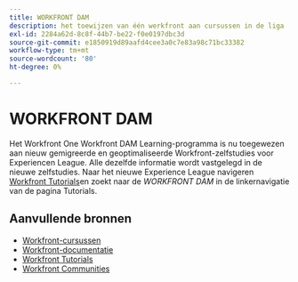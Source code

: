 ```yaml
---
title: WORKFRONT DAM
description: het toewijzen van één werkfront aan cursussen in de liga
exl-id: 2284a62d-8c8f-44b7-be22-f0e0197dbc3d
source-git-commit: e1850919d89aafd4cee3a0c7e83a98c71bc33382
workflow-type: tm+mt
source-wordcount: '80'
ht-degree: 0%

---
```


# WORKFRONT DAM

Het Workfront One Workfront DAM Learning-programma is nu toegewezen aan nieuw gemigreerde en geoptimaliseerde Workfront-zelfstudies voor Experiencen League.  Alle dezelfde informatie wordt vastgelegd in de nieuwe zelfstudies. Naar het nieuwe Experience League navigeren [Workfront Tutorials](https://experienceleague.adobe.com/docs/workfront-learn/tutorials-workfront/home.html)en zoekt naar de *WORKFRONT DAM* in de linkernavigatie van de pagina Tutorials.

## Aanvullende bronnen

* [Workfront-cursussen](https://experienceleague.adobe.com/?lang=en&amp;Solution=Workfront#courses)
* [Workfront-documentatie](https://experienceleague.adobe.com/docs/workfront.html)
* [Workfront Tutorials](https://experienceleague.adobe.com/docs/workfront-learn/tutorials-workfront/home.html)
* [Workfront Communities](https://experienceleaguecommunities.adobe.com/t5/workfront/ct-p/workfront)
